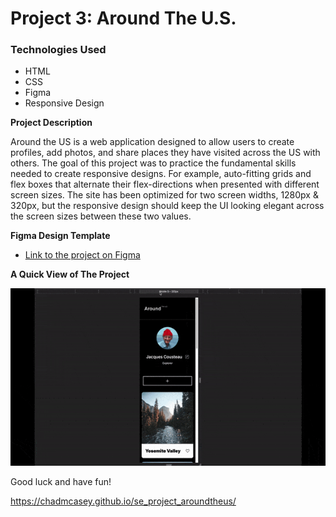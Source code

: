 # Project 3: Around The U.S.

### Technologies Used

- HTML
- CSS
- Figma
- Responsive Design

**Project Description**

Around the US is a web application designed to allow users to create profiles, add photos, and share places they have visited across the US with others. The goal of this project was to practice the fundamental skills needed to create responsive designs. For example, auto-fitting grids and flex boxes that alternate their flex-directions when presented with different screen sizes. The site has been optimized for two screen widths, 1280px & 320px, but the responsive design should keep the UI looking elegant across the screen sizes between these two values.

**Figma Design Template**

- [Link to the project on Figma](https://www.figma.com/file/ii4xxsJ0ghevUOcssTlHZv/Sprint-3%3A-Around-the-US?node-id=0%3A1)

**A Quick View of The Project**

![A Gif Demonstrating the use of the website](https://github.com/ChadMCasey/se_project_aroundtheus/blob/main/project3Overview.gif)

Good luck and have fun!

https://chadmcasey.github.io/se_project_aroundtheus/
